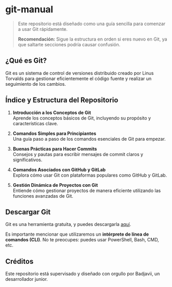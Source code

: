 # git-manual

> Este repositorio está diseñado como una guía sencilla para comenzar a usar Git rápidamente.  
>  
> **Recomendación:** Sigue la estructura en orden si eres nuevo en Git, ya que saltarte secciones podría causar confusión.

## ¿Qué es Git?

Git es un sistema de control de versiones distribuido creado por Linus Torvalds para gestionar eficientemente el código fuente y realizar un seguimiento de los cambios.

## Índice y Estructura del Repositorio

1. **Introducción a los Conceptos de Git**  
    Aprende los conceptos básicos de Git, incluyendo su propósito y características clave.

2. **Comandos Simples para Principiantes**  
    Una guía paso a paso de los comandos esenciales de Git para empezar.

3. **Buenas Prácticas para Hacer Commits**  
    Consejos y pautas para escribir mensajes de commit claros y significativos.

4. **Comandos Asociados con GitHub y GitLab**  
    Explora cómo usar Git con plataformas populares como GitHub y GitLab.

5. **Gestión Dinámica de Proyectos con Git**  
    Entiende cómo gestionar proyectos de manera eficiente utilizando las funciones avanzadas de Git.

## Descargar Git

Git es una herramienta gratuita, y puedes descargarla [aquí](https://git-scm.com/downloads).

Es importante mencionar que utilizaremos un **intérprete de línea de comandos (CLI)**. No te preocupes: puedes usar PowerShell, Bash, CMD, etc.

## Créditos

Este repositorio está supervisado y diseñado con orgullo por Badjavii, un desarrollador junior.